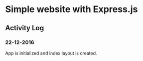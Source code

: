 # Simple website with Express.js

## Activity Log

###  22-12-2016
App is initialized and index layout is created.